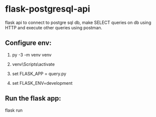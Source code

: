 # flask-postgresql-api

flask api to connect to postgre sql db, make SELECT queries on db using HTTP and execute other queries using postman.


## Configure env: 
1) py -3 -m venv venv

2) venv\Scripts\activate

3) set FLASK_APP = query.py

4) set FLASK_ENV=development

## Run the flask app:

flask run
